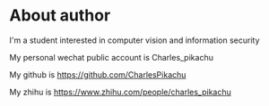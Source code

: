 # About author

I'm a student interested in computer vision and information security  

My personal wechat public account is Charles_pikachu  

My github is https://github.com/CharlesPikachu  

My zhihu is https://www.zhihu.com/people/charles_pikachu